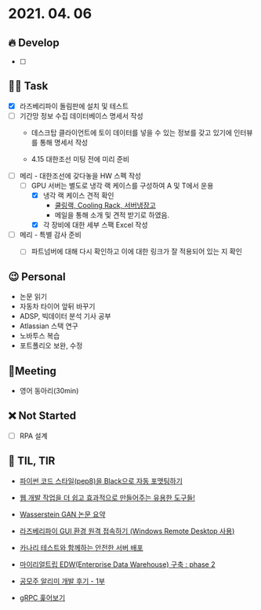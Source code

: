 # 2021. 04. 06

## 🔥 Develop

- [ ] 




##  🏳‍🌈 Task

- [x] 라즈베리파이 돌림판에 설치 및 테스트
- [ ] 기간망 정보 수집 데이터베이스 명세서 작성
  - 데스크탑 클라이언트에 토이 데이터를 넣을 수 있는 정보를 갖고 있기에 인터뷰를 통해 명세서 작성

  - 4.15 대한조선 미팅 전에 미리 준비
- [ ] 메리 - 대한조선에 갖다놓을 HW 스펙 작성
  - [ ] GPU 서버는 별도로 냉각 랙 케이스를 구성하여 A 및 T에서 운용
    - [x] 냉각 랙 케이스 견적 확인
      * [쿨링랙, Cooling Rack, 서버냉장고](http://coolingrack.net/18)
      * 메일을 통해 소개 및 견적 받기로 하였음.
    - [x] 각 장비에 대한 세부 스팩 Excel 작성
- [ ] 메리 - 특별 감사 준비
  - [ ] 파트넘버에 대해 다시 확인하고 이에 대한 링크가 잘 적용되어 있는 지 확인



## 😉 Personal

* 논문 읽기
* 자동차 타이어 앞뒤 바꾸기
* ADSP, 빅데이터 분석 기사 공부
* Atlassian 스택 연구
* 노바투스 복습
* 포트폴리오 보완, 수정




## :dizzy: ​Meeting

* 영어 동아리(30min)



## ❌ Not Started

- [ ] RPA 설계



## 📸 TIL, TIR

* [파이썬 코드 스타일(pep8)을 Black으로 자동 포맷팅하기](https://jonnung.dev/python/2019/11/10/python-black-uncompromising-code-formatter/)

* [웹 개발 작업을 더 쉽고 효과적으로 만들어주는 유용한 도구들!](https://velog.io/@openhub/%EC%9B%B9-%EA%B0%9C%EB%B0%9C-%EC%9E%91%EC%97%85%EC%9D%84-%ED%9A%A8%EA%B3%BC%EC%A0%81%EC%9C%BC%EB%A1%9C-%EB%A7%8C%EB%93%A4%EC%96%B4%EC%A3%BC%EB%8A%94-%EC%9C%A0%EC%9A%A9%ED%95%9C-%EB%8F%84%EA%B5%AC%EB%93%A4-7%EA%B0%80%EC%A7%80)

* [Wasserstein GAN 논문 요약](https://m.blog.naver.com/revan2426/222140677044)

* [라즈베리파이 GUI 환경 원격 접속하기 (Windows Remote Desktop 사용)](https://www.dhkim.kr/102)

* [카나리 테스트와 함께하는 안전한 서버 배포](https://engineering.vcnc.co.kr/2021/04/canary/)

* [마이리얼트립 EDW(Enterprise Data Warehouse) 구축 : phase 2](https://medium.com/myrealtrip-product/%EB%A7%88%EC%9D%B4%EB%A6%AC%EC%96%BC%ED%8A%B8%EB%A6%BD-edw-enterprise-data-warehouse-%EA%B5%AC%EC%B6%95-phase-2-768aafdc135e)

* [공모주 알리미 개발 후기 - 1부](https://taetaetae.github.io/posts/public-offering-notice-1/)

* [gRPC 훑어보기](https://meetup.toast.com/posts/261)